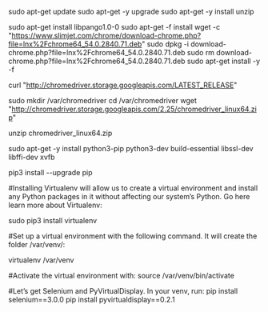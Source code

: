 sudo apt-get update
sudo apt-get -y upgrade
sudo apt-get -y install unzip

sudo apt-get install libpango1.0-0
sudo apt-get -f install
wget -c "https://www.slimjet.com/chrome/download-chrome.php?file=lnx%2Fchrome64_54.0.2840.71.deb"
sudo dpkg -i download-chrome.php?file=lnx%2Fchrome64_54.0.2840.71.deb
sudo rm download-chrome.php?file=lnx%2Fchrome64_54.0.2840.71.deb
sudo apt-get install -y -f

curl "http://chromedriver.storage.googleapis.com/LATEST_RELEASE"

sudo mkdir /var/chromedriver
cd /var/chromedriver
wget "http://chromedriver.storage.googleapis.com/2.25/chromedriver_linux64.zip"

unzip chromedriver_linux64.zip


sudo apt-get -y install python3-pip python3-dev build-essential libssl-dev libffi-dev xvfb



pip3 install --upgrade pip

#Installing Virtualenv will allow us to create a virtual environment and install any Python packages in it without affecting our system’s Python. Go here learn more about Virtualenv:

sudo pip3 install virtualenv

#Set up a virtual environment with the following command. It will create the folder /var/venv/:

virtualenv /var/venv

#Activate the virtual environment with:
source /var/venv/bin/activate

#Let’s get Selenium and PyVirtualDisplay. In your venv, run:
pip install selenium==3.0.0
pip install pyvirtualdisplay==0.2.1